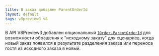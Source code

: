 ```yaml
---
title: В заказ добавлен ParentOrderId 
layout: default
tags: v8preview3 v8
---
```


В API V8Preview3 добавлен опциональный [`IOrder.ParentOrderId`](https://iiko.github.io/front.api.sdk/v8/html/P_Resto_Front_Api_Data_Orders_IOrder_ParentOrderId.htm) для возможности обращения к "исходному заказу" для сценариев, когда новый заказ появился в результате разделения заказа или переноса гостя из исходного заказа в новый. 